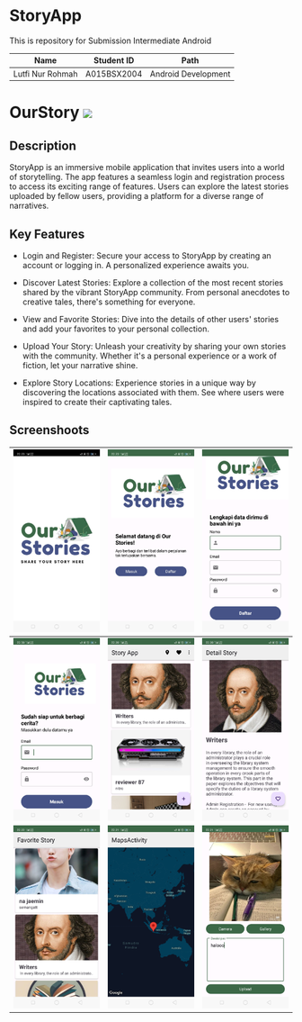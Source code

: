 # StoryApp

This is repository for Submission Intermediate Android


|           Name              | Student ID  |        Path         |
| :-------------------------: | :---------: | :-----------------: |
|      Lutfi Nur Rohmah       | A015BSX2004 | Android Development |

# OurStory <img src="https://img.shields.io/badge/Built%20with-Android%20Studio-3DDC84?style=popout&logo=android">

## Description
StoryApp is an immersive mobile application that invites users into a world of storytelling. The app features a seamless login and registration process to access its exciting range of features. Users can explore the latest stories uploaded by fellow users, providing a platform for a diverse range of narratives.

## Key Features
- Login and Register: Secure your access to StoryApp by creating an account or logging in. A personalized experience awaits you.

- Discover Latest Stories: Explore a collection of the most recent stories shared by the vibrant StoryApp community. From personal anecdotes to creative tales, there's something for everyone.

- View and Favorite Stories: Dive into the details of other users' stories and add your favorites to your personal collection.

- Upload Your Story: Unleash your creativity by sharing your own stories with the community. Whether it's a personal experience or a work of fiction, let your narrative shine.

- Explore Story Locations: Experience stories in a unique way by discovering the locations associated with them. See where users were inspired to create their captivating tales.

## Screenshoots
| <img width="100%" src="./ss/splash.jpg">  | <img width="100%" src="./ss/welcome.jpg">  | <img width="100%" src="./ss/register.jpg">  |
| --------------------------------------------------- | --------------------------------------------------- | --------------------------------------------------- |
| <img width="100%" src="./ss/login.jpg">  | <img width="100%" src="./ss/home.jpg">  | <img width="100%" src="./ss/detail.jpg">  |
| <img width="100%" src="./ss/favorite.jpg">  | <img width="100%" src="./ss/maps.jpg">  | <img width="100%" src="./ss/add.jpg">  |
